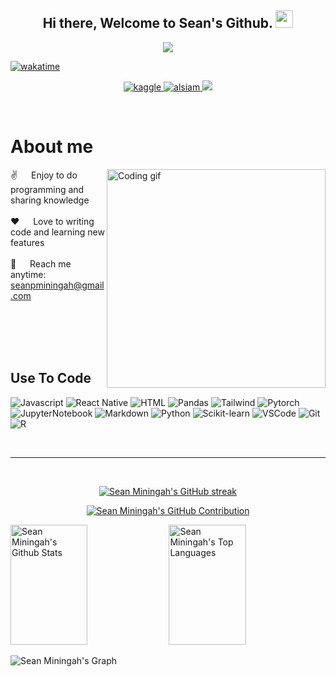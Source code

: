
<h2 align="center">
  Hi there, Welcome to Sean's Github.
  <img src="https://media.giphy.com/media/hvRJCLFzcasrR4ia7z/giphy.gif" width="28">
</h2>



<p align="center">
  <a href="https://github.com/alsiam"><img src="https://readme-typing-svg.herokuapp.com/?lines=Software%20Developer;Data%20Analyst;Machine%20Learning%20Engineer;2%2B%20years%20of%20coding%20experience;Always%20learning%20new%20things&center=true&width=380&height=45"></a>
</p>



[![wakatime](https://wakatime.com/badge/user/917ce416-d6b6-4bf7-b89f-02fee9fd09c4.svg)](https://wakatime.com/@917ce416-d6b6-4bf7-b89f-02fee9fd09c4)

<p align="center">
 <a href="https://www.kaggle.com/seanminingah" target="blank">
  <img src="https://img.shields.io/badge/Kaggle-DC143C?style=for-the-badge&logo=kaggle&logoColor=white" alt="kaggle" />
 </a>
 <a href="https://www.linkedin.com/in/sean-miningah-876418163/" target="_blank">
  <img src="https://img.shields.io/badge/LinkedIn-0077B5?style=for-the-badge&logo=linkedin&logoColor=white" alt="alsiam"/>
 </a>
<!--  <a href="https://dev.to/alsiam" target="_blank">
  <img src="https://img.shields.io/badge/dev.to-0A0A0A?style=for-the-badge&logo=dev.to&logoColor=white" alt="alsiam" />
 </a> -->
 <a href=https://twitter.com/SeanMiningah" target="_blank">
  <img src="https://img.shields.io/badge/Twitter-1DA1F2?style=for-the-badge&logo=twitter&logoColor=white" />
 </a>
<!--  <a href="https://instagram.com/alsiam.dev" target="_blank">
  <img src="https://img.shields.io/badge/Instagram-fe4164?style=for-the-badge&logo=instagram&logoColor=white" alt="alsiam" />
 </a>  -->
<!--  <a href="https://facebook.com/alsiam.dev" target="_blank">
  <img src="https://img.shields.io/badge/Facebook-20BEFF?&style=for-the-badge&logo=facebook&logoColor=white" alt="alsiam"  />
  </a>  -->
</p>
<br />
                                                                                                                         
                                                                                                                   
<!-- About Section -->
 # About me
 
<p>
 <img align="right" width="350" src="/assets/programming.gif" alt="Coding gif" />
  
 ✌️ &emsp; Enjoy to do programming and sharing knowledge <br/><br/>
 ❤️ &emsp; Love to writing code and learning new features<br/><br/>
 📧 &emsp; Reach me anytime: seanpminingah@gmail.com<br/><br/>

</p>

<br/>
<br/>
<br/>
                                                                              
                                                                              
 ## Use To Code

![Javascript](https://img.shields.io/badge/Javascript-F0DB4F?style=for-the-badge&labelColor=black&logo=javascript&logoColor=F0DB4F)
![React Native](https://img.shields.io/badge/React_Native-20232A?style=for-the-badge&logo=react&logoColor=61DAFB)
![HTML](https://img.shields.io/badge/HTML5-E34F26?style=for-the-badge&logo=html5&logoColor=white)
![Pandas](https://img.shields.io/badge/Pandas-0170FE?style=for-the-badge&logo=pandas&logoColor=white)
![Tailwind](https://img.shields.io/badge/Tailwind_CSS-092749?style=for-the-badge&logo=tailwindcss&logoColor=06B6D4&labelColor=000000)
![Pytorch](https://img.shields.io/badge/Pytorch-563D7C?style=for-the-badge&logo=pytorch&logoColor=white)
![JupyterNotebook](https://img.shields.io/badge/Jupyter-Notebook-2E7EEA?style=for-the-badge&logo=jupyter-notebook&logoColor=white)
![Markdown](https://img.shields.io/badge/Markdown-000000?style=for-the-badge&logo=markdown&logoColor=white)
![Python](https://img.shields.io/badge/Python-593D88?style=for-the-badge&logo=python&logoColor=white)
![Scikit-learn](https://img.shields.io/badge/Scikit_learn-FF4154?style=for-the-badge&logo=scikit-learn%20query&logoColor=white)
![VSCode](https://img.shields.io/badge/Visual_Studio-0078d7?style=for-the-badge&logo=visual%20studio&logoColor=white)
![Git](https://img.shields.io/badge/Git-F05032?style=for-the-badge&logo=git&logoColor=white)
![R](https://img.shields.io/badge/R-F05032?style=for-the-badge&logo=R&logoColor=white)                                                          
                                                                            
                                                                              
<br/>
<hr/>
<br/>

<p align="center">
  <a href="https://github.com/sean-miningah">
    <img src="https://github-readme-streak-stats.herokuapp.com/?user=sean-miningah&theme=radical&border=7F3FBF&background=0D1117" alt="Sean Miningah's GitHub streak"/>
  </a>
</p>

<p align="center">
  <a href="https://github.com/Sean-Miningah">
    <img src="https://github-profile-summary-cards.vercel.app/api/cards/profile-details?username=sean-miningah&theme=radical" alt="Sean Miningah's GitHub Contribution"/>
  </a>
</p>  

<a> 
    <a href="https://github.com/sean-miningah"><img alt="Sean Miningah's Github Stats" src="https://denvercoder1-github-readme-stats.vercel.app/api?username=sean-miningah&show_icons=true&count_private=true&theme=react&border_color=7F3FBF&bg_color=0D1117&title_color=F85D7F&icon_color=F8D866" height="192px" width="49.5%"/></a>
  <a href="https://github.com/sean-miningah"><img alt="Sean Miningah's Top Languages" src="https://denvercoder1-github-readme-stats.vercel.app/api/top-langs/?username=sean-miningah&langs_count=8&layout=compact&theme=react&border_color=7F3FBF&bg_color=0D1117&title_color=F85D7F&icon_color=F8D866" height="192px" width="49.5%"/></a>
  <br/>
</a>


![Sean Miningah's Graph](https://github-readme-activity-graph.cyclic.app/graph?username=sean-miningah&custom_title=Sean%20Miningah's%20GitHub%20Activity%20Graph&bg_color=0D1117&color=7F3FBF&line=7F3FBF&point=7F3FBF&area_color=FFFFFF&title_color=FFFFFF&area=true)
